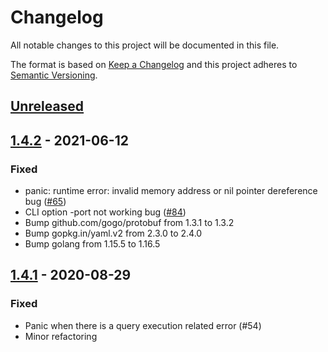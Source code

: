# Changelog

All notable changes to this project will be documented in this file.

The format is based on [Keep a Changelog](http://keepachangelog.com/en/1.0.0/)
and this project adheres to [Semantic Versioning](http://semver.org/spec/v2.0.0.html).

## [Unreleased](../../releases/tag/X.Y.Z)

## [1.4.2](../../releases/tag/1.4.2) - 2021-06-12

### Fixed

- panic: runtime error: invalid memory address or nil pointer dereference bug ([#65](../../issues/65))
- CLI option -port not working bug ([#84](../../issues/84))
- Bump github.com/gogo/protobuf from 1.3.1 to 1.3.2
- Bump gopkg.in/yaml.v2 from 2.3.0 to 2.4.0
- Bump golang from 1.15.5 to 1.16.5

## [1.4.1](../../releases/tag/1.4.1) - 2020-08-29

### Fixed

- Panic when there is a query execution related error (#54)
- Minor refactoring